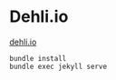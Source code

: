 Dehli.io
=========================

[dehli.io](https://dehli.io)

```
bundle install
bundle exec jekyll serve
```
